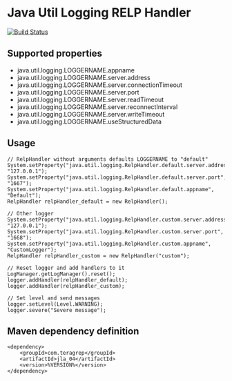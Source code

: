 # Java Util Logging RELP Handler
[![Build Status](https://scan.coverity.com/projects/23156/badge.svg)](https://scan.coverity.com/projects/jla_04)

## Supported properties

- java.util.logging.LOGGERNAME.appname
- java.util.logging.LOGGERNAME.server.address
- java.util.logging.LOGGERNAME.server.connectionTimeout
- java.util.logging.LOGGERNAME.server.port
- java.util.logging.LOGGERNAME.server.readTimeout
- java.util.logging.LOGGERNAME.server.reconnectInterval
- java.util.logging.LOGGERNAME.server.writeTimeout
- java.util.logging.LOGGERNAME.useStructuredData

## Usage

```
// RelpHandler without arguments defaults LOGGERNAME to "default"
System.setProperty("java.util.logging.RelpHandler.default.server.address", "127.0.0.1");
System.setProperty("java.util.logging.RelpHandler.default.server.port", "1667");
System.setProperty("java.util.logging.RelpHandler.default.appname", "Default");
RelpHandler relpHandler_default = new RelpHandler();

// Other logger
System.setProperty("java.util.logging.RelpHandler.custom.server.address", "127.0.0.1");
System.setProperty("java.util.logging.RelpHandler.custom.server.port", "1668");
System.setProperty("java.util.logging.RelpHandler.custom.appname", "CustomLogger");
RelpHandler relpHandler_custom = new RelpHandler("custom");

// Reset logger and add handlers to it
LogManager.getLogManager().reset();
logger.addHandler(relpHandler_default);
logger.addHandler(relpHandler_custom);

// Set level and send messages
logger.setLevel(Level.WARNING);
logger.severe("Severe message");
```

## Maven dependency definition

```
<dependency>
    <groupId>com.teragrep</groupId>
    <artifactId>jla_04</artifactId>
    <version>%VERSION%</version>
</dependency>
```